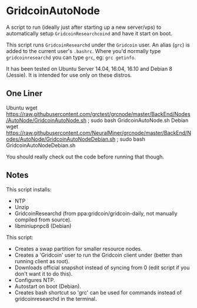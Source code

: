 GridcoinAutoNode
===============

A script to run (ideally just after starting up a new server/vps) to automatically setup `GridcoinResearchcoind` and have it start on boot.

This script runs `GridcoinResearchd` under the `Gridcoin` user. An alias (`grc`) is added to the current user's `.bashrc`. Where you'd normally type `gridcoinresearchd` you can type `grc`, eg: `grc getinfo`.

It has been tested on Ubuntu Server 14.04, 16.04, 16.10 and Debian 8 (Jessie). It is intended for use only on these distros.

One Liner
---------
Ubuntu
    wget https://raw.githubusercontent.com/grctest/grcnode/master/BackEnd/Nodes/AutoNode/GridcoinAutoNode.sh ; sudo bash GridcoinAutoNode.sh
Debian    
    wget https://raw.githubusercontent.com/NeuralMiner/grcnode/master/BackEnd/Nodes/AutoNode/GridcoinAutoNodeDebian.sh ; sudo bash GridcoinAutoNodeDebian.sh

You should really check out the code before running that though.

Notes
-----

This script installs:
- NTP
- Unzip
- GridcoinResearchd (from ppa:gridcoin/gridcoin-daily, not manually compiled from source).
- libminiupnpc8 (Debian)

This script:
- Creates a swap partition for smaller resource nodes.
- Creates a 'Gridcoin' user to run the Gridcoin client under (better than running client as root).
- Downloads official snapshot instead of syncing from 0 (edit script if you don't want it to do this).
- Configures NTP.
- Autostart on boot (Debian).
- Creates bash shortcut so 'grc' can be used for commands instead of gridcoinresearchd in the terminal.
